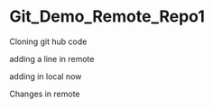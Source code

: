 # Git_Demo_Remote_Repo1

Cloning git hub code

adding a line in remote

adding in local now

Changes in remote

